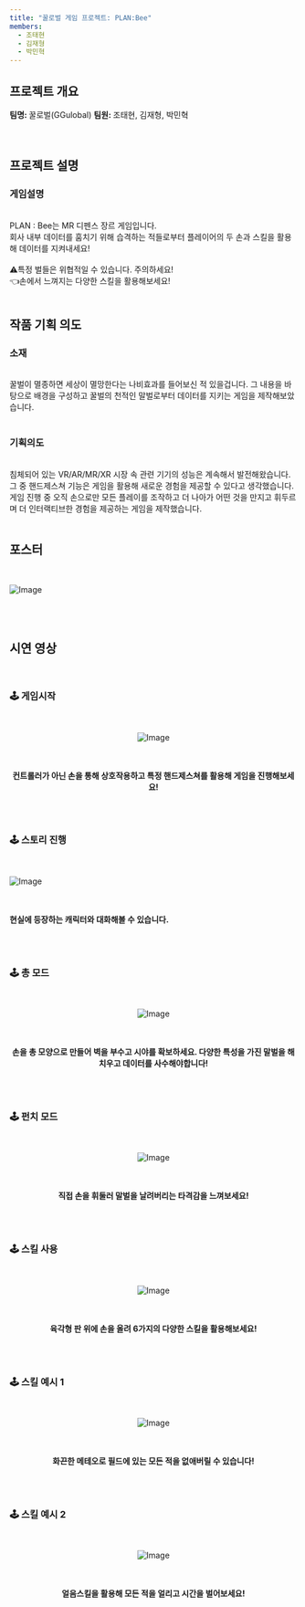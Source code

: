 ```yaml
---
title: "꿀로벌 게임 프로젝트: PLAN:Bee"
members:
  - 조태현
  - 김재형
  - 박민혁
---
```


## 프로젝트 개요

<b> 팀명: </b> 꿀로벌(GGulobal)
<b> 팀원: </b> 조태현, 김재형, 박민혁
<br><br><br>
## 프로젝트 설명

<h3> 게임설명 </h3> <br>
PLAN : Bee는 MR 디펜스 장르 게임입니다.<br>
회사 내부 데이터를 훔치기 위해 습격하는 적들로부터 플레이어의 두 손과 스킬을 활용해 데이터를 지켜내세요!<br><br>
⚠️특정 벌들은 위협적일 수 있습니다. 주의하세요!<br>
👈손에서 느껴지는 다양한 스킬을 활용해보세요!<br>
<br>

## 작품 기획 의도

<h3> 소재 </h3><br>
꿀벌이 멸종하면 세상이 멸망한다는 나비효과를 들어보신 적 있을겁니다. 그 내용을 바탕으로 배경을 구성하고 꿀벌의 천적인 말벌로부터 데이터를 지키는 게임을 제작해보았습니다. <br><br>

<h3> 기획의도 </h3><br>
침체되어 있는 VR/AR/MR/XR 시장 속 관련 기기의 성능은 계속해서 발전해왔습니다. 그 중 핸드제스쳐 기능은 게임을 활용해 새로운 경험을 제공할 수 있다고 생각했습니다. 게임 진행 중 오직 손으로만 모든 플레이를 조작하고 더 나아가 어떤 것을 만지고 휘두르며 더 인터랙티브한 경험을 제공하는 게임을 제작했습니다.
<br><br>

## 포스터
<br>

![Image](https://github.com/user-attachments/assets/2d70f50f-7864-403d-8eff-d3b59e6c60d6)

<br><br>

## 시연 영상
<br>

<h3>🕹️ 게임시작 </h3><br>
<div align="center">

  ![Image](https://github.com/user-attachments/assets/2339eb76-5fa8-45f0-a57f-a51a5b4d5e09)
  
  <br><br>
  <b>컨트롤러가 아닌 손을 통해 상호작용하고 특정 핸드제스쳐를 활용해 게임을 진행해보세요!</b>
  <br>
  
</div>

<br><br>

<h3>🕹️ 스토리 진행 </h3><br>
<div class = "video">

  ![Image](https://github.com/user-attachments/assets/fa72c877-1e94-435d-8144-71e528af9808)
  
  <br><br>
  <b>현실에 등장하는 캐릭터와 대화해볼 수 있습니다.</b>
  <br>
  
</div>

<br><br>

<h3>🕹️ 총 모드 </h3><br>
<div align="center">
  
  ![Image](https://github.com/user-attachments/assets/206f34c1-3330-4865-a0a0-4a7b826ee871)
  
  <br><br>
  <b>손을 총 모양으로 만들어 벽을 부수고 시야를 확보하세요. 다양한 특성을 가진 말벌을 해치우고 데이터를 사수해야합니다!</b>
  <br>

</div>
<br><br>

<h3>🕹️ 펀치 모드 </h3><br>
<div align="center">
  
  ![Image](https://github.com/user-attachments/assets/9b9b4f76-65e6-4eb2-83ef-d41364b993bb)
  
  <br><br>
  <b>직접 손을 휘둘러 말벌을 날려버리는 타격감을 느껴보세요!</b>
  <br>

</div>
<br><br>

<h3>🕹️ 스킬 사용 </h3><br>
<div align="center">
  
  ![Image](https://github.com/user-attachments/assets/ef18a9c8-eadd-4066-987e-f5ed5510b94b)
  
  <br><br>
  <b>육각형 판 위에 손을 올려 6가지의 다양한 스킬을 활용해보세요!</b>
  <br>

</div>
<br><br>

<h3>🕹️ 스킬 예시 1 </h3><br>
<div align="center">
  
  ![Image](https://github.com/user-attachments/assets/7c18b5d4-cd72-4a6a-9684-da1f7711af87)
  
  <br><br>
  <b>화끈한 메테오로 필드에 있는 모든 적을 없애버릴 수 있습니다!</b>
  <br>

</div>
<br><br>

<h3>🕹️ 스킬 예시 2 </h3><br>
<div align="center">
  
  ![Image](https://github.com/user-attachments/assets/f895c789-b9f5-488e-a93d-e47743bcb02a)
  
  <br><br>
  <b>얼음스킬을 활용해 모든 적을 얼리고 시간을 벌어보세요!</b>
  <br>

</div>
<br><br>
